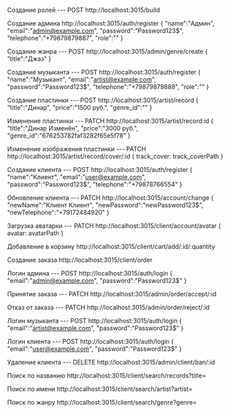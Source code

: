 Создание ролей --- POST
http://localhost:3015/build

Создание админа 
http://localhost:3015/auth/register
{
    "name":"Админ",
    "email":"admin@example.com",
    "password":"Password123$",
    "telephone":"+79879879887",
    "role":""
}

Создание жанра --- POST
http://localhost:3015/admin/genre/create
{
    "title":"Джаз"
}

Создание музыканта --- POST
http://localhost:3015/auth/register
{
    "name":"Музыкант",
    "email":"artist@example.com",
    "password":"Password123$",
    "telephone":"+79879879888",
    "role":""
}

Создание пластинки --- POST
http://localhost:3015/artist/record
{
    "title":"Динар",
    "price":"1500 руб.",
    "genre_id":""
}

Изменение пластинки --- PATCH
http://localhost:3015/artist/record:id
{
    "title":"Динар Изменён",
    "price":"3000 руб.",
    "genre_id":"676253782faf3282f65e5f78"
}

Изменение изображения пластинки --- PATCH
http://localhost:3015/artist/record/cover/:id
{
    track_cover: track_coverPath
}

Создание клиента --- POST
http://localhost:3015/auth/register
{
    "name":"Клиент",
    "email":"user@example.com",
    "password":"Password123$",
    "telephone":"+79878766554"
}

Обновление клиента --- PATCH
http://localhost:3015/account/change
{
    "newName":"Клиент Клиент",
    "newPassword":"newPassword123$",
    "newTelephone":"+79172484920"
}

Загрузка аватарки --- PATCH
http://localhost:3015/client/account/avatar
{
    avatar: avatarPath
}

Добавление в корзину
http://localhost:3015/client/cart/add/:id/:quantity

Создание заказа
http://localhost:3015/client/order

Логин админа --- POST
http://localhost:3015/auth/login
{
    "email":"admin@example.com",
    "password":"Password123$"
}

Принятие заказа --- PATCH
http://localhost:3015/admin/order/accept/:id

Отказ от заказа --- PATCH
http://localhost:3015/admin/order/reject/:id

Логин музыканта --- POST
http://localhost:3015/auth/login
{
    "email":"artist@example.com",
    "password":"Password123$"
}

Логин клиента --- POST
http://localhost:3015/auth/login
{
    "email":"user@example.com",
    "password":"Password123$"
}

Удаление клиента --- DELETE
http://localhost:3015/admin/client/ban/:id
 
Поиск по названию
http://localhost:3015/client/search/records?title=

Поиск по имени
http://localhost:3015/client/search/artist?artist=

Поиск по жанру
http://localhost:3015/client/search/genre?genre=